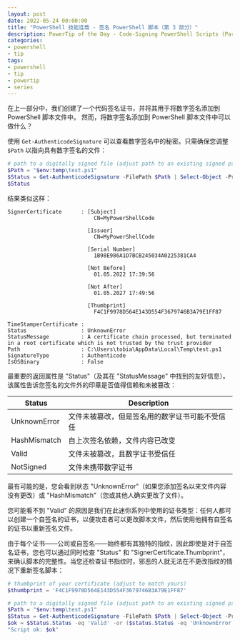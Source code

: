 ```yaml
---
layout: post
date: 2022-05-24 00:00:00
title: "PowerShell 技能连载 - 签名 PowerShell 脚本（第 3 部分）"
description: PowerTip of the Day - Code-Signing PowerShell Scripts (Part 3)
categories:
- powershell
- tip
tags:
- powershell
- tip
- powertip
- series
---
```

在上一部分中，我们创建了一个代码签名证书，并将其用于将数字签名添加到 PowerShell 脚本文件中。 然而，将数字签名添加到 PowerShell 脚本文件中可以做什么？

使用 `Get-AuthenticodeSignature` 可以查看数字签名中的秘密。只需确保您调整 `$Path` 以指向具有数字签名的文件：

```powershell
# path to a digitally signed file (adjust path to an existing signed ps1 file):
$Path = "$env:temp\test.ps1"
$Status = Get-AuthenticodeSignature -FilePath $Path | Select-Object -Property *
$Status
```

结果类似这样：
     
    SignerCertificate      : [Subject]
                               CN=MyPowerShellCode
                             
                             [Issuer]
                               CN=MyPowerShellCode
                             
                             [Serial Number]
                               1B98E986A1D7BCB245034A0225381CA4
                             
                             [Not Before]
                               01.05.2022 17:39:56
                             
                             [Not After]
                               01.05.2027 17:49:56
                             
                             [Thumbprint]
                               F4C1F9978D564E143D554F3679746B3A79E1FF87
                             
    TimeStamperCertificate : 
    Status                 : UnknownError
    StatusMessage          : A certificate chain processed, but terminated in a root certificate which is not trusted by the trust provider
    Path                   : C:\Users\tobia\AppData\Local\Temp\test.ps1
    SignatureType          : Authenticode
    IsOSBinary             : False

最重要的返回属性是 "Status"（及其在 "StatusMessage" 中找到的友好信息）。该属性告诉您签名的文件外的印章是否值得信赖和未被篡改：

| Status 	| Description 	|
|---	|---	|
| UnknownError 	| 文件未被篡改，但是签名用的数字证书可能不受信任 	|
| HashMismatch 	| 自上次签名依赖，文件内容已改变 	|
| Valid 	| 文件未被篡改，且数字证书受信任 	|
| NotSigned 	| 文件未携带数字证书 	|

最有可能的是，您会看到状态 "UnknownError"（如果您添加签名以来文件内容没有更改）或 "HashMismatch"（您或其他人确实更改了文件）。

您可能看不到 "Valid" 的原因是我们在此迷你系列中使用的证书类型：任何人都可以创建一个自签名的证书，以便攻击者可以更改脚本文件，然后使用他拥有自签名的证书以重新签名文件。

由于每个证书——公司或自签名——始终都有其独特的指纹，因此即使是对于自签名证书，您也可以通过同时检查 "Status" 和 "SignerCertificate.Thumbprint"，来确认脚本的完整性。当您还检查证书指纹时，邪恶的人就无法在不更改指纹的情况下重新签名脚本：

```powershell
# thumbprint of your certificate (adjust to match yours)
$thumbprint = 'F4C1F9978D564E143D554F3679746B3A79E1FF87'

# path to a digitally signed file (adjust path to an existing signed ps1 file):
$Path = "$env:temp\test.ps1"
$Status = Get-AuthenticodeSignature -FilePath $Path | Select-Object -Property *
$ok = $Status.Status -eq 'Valid' -or ($status.Status -eq 'UnknownError' -and $status.SignerCertificate.Thumbprint -eq $thumbprint)
"Script ok: $ok"
```

<!--本文国际来源：[Code-Signing PowerShell Scripts (Part 3)](https://community.idera.com/database-tools/powershell/powertips/b/tips/posts/code-signing-powershell-scripts-part-3)-->

